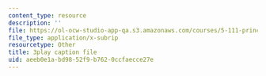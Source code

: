 ```yaml
---
content_type: resource
description: ''
file: https://ol-ocw-studio-app-qa.s3.amazonaws.com/courses/5-111-principles-of-chemical-science-fall-2008/aeeb0e1abd9852f9b7620ccfaecce27e_l-BNoAPe6qo.vtt
file_type: application/x-subrip
resourcetype: Other
title: 3play caption file
uid: aeeb0e1a-bd98-52f9-b762-0ccfaecce27e
---
```

